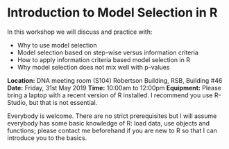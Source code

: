 # Introduction to Model Selection in R

In this workshop we will discuss and practice with:

* Why to use model selection
* Model selection based on step-wise versus information criteria
* How to apply information criteria based model selection in R
* Why model selection does not mix well with p-values

**Location:** DNA meeting room (S104) Robertson Building, RSB, Building #46
**Date:** Friday, 31st May 2019
**Time:** 10:00am to 12:00pm
**Equipment:** Please bring a laptop with a recent version of R installed. I recommend you use R-Studio, but that is not essential.

Everybody is welcome. There are no strict prerequisites but I will assume everybody has some basic knowledge of R: load data, use objects and functions; please contact me beforehand if you are new to R so that I can introduce you to the basics.
